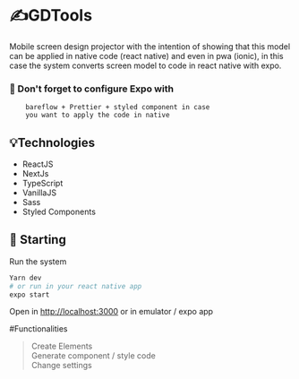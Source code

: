 # ✍️GDTools
Mobile screen design projector with the intention of showing that this 
model can be applied in native code (react native) and even in pwa (ionic), 
in this case the system converts screen model to code in react native with expo.

### 🔘 Don't forget to configure Expo with 
        bareflow + Prettier + styled component in case 
        you want to apply the code in native

## 💡Technologies
- ReactJS
- NextJs
- TypeScript
- VanillaJS
- Sass
- Styled Components

## 🚀 Starting
Run the system
```bash
Yarn dev
# or run in your react native app
expo start
```
Open in [http://localhost:3000](http://localhost:3000) or in emulator / expo app

#Functionalities
>Create Elements<br />
>Generate component / style code<br />
>Change settings<br />
